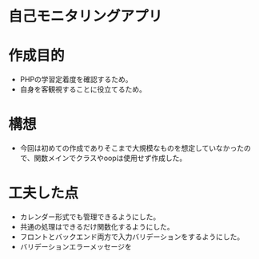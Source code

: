 # 自己モニタリングアプリ
# 作成目的
* PHPの学習定着度を確認するため。
* 自身を客観視することに役立てるため。

# 構想
* 今回は初めての作成でありそこまで大規模なものを想定していなかったので、関数メインでクラスやoopは使用せず作成した。

# 工夫した点
* カレンダー形式でも管理できるようにした。
* 共通の処理はできるだけ関数化するようにした。
* フロントとバックエンド両方で入力バリデーションをするようにした。
* バリデーションエラーメッセージを
